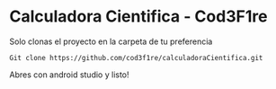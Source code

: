 # Calculadora Cientifica - Cod3F1re

Solo clonas el proyecto en la carpeta de tu preferencia

```
Git clone https://github.com/cod3f1re/calculadoraCientifica.git
```
Abres con android studio y listo!
